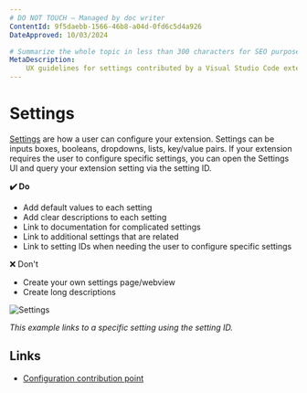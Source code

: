 ```yaml
---
# DO NOT TOUCH — Managed by doc writer
ContentId: 9f5daebb-1566-46b8-a04d-0fd6c5d4a926
DateApproved: 10/03/2024

# Summarize the whole topic in less than 300 characters for SEO purpose
MetaDescription:
    UX guidelines for settings contributed by a Visual Studio Code extension.
---
```


# Settings

[Settings](/api/references/contribution-points#contributes.configuration) are
how a user can configure your extension. Settings can be inputs boxes, booleans,
dropdowns, lists, key/value pairs. If your extension requires the user to
configure specific settings, you can open the Settings UI and query your
extension setting via the setting ID.

**✔️ Do**

-   Add default values to each setting
-   Add clear descriptions to each setting
-   Link to documentation for complicated settings
-   Link to additional settings that are related
-   Link to setting IDs when needing the user to configure specific settings

❌ Don't

-   Create your own settings page/webview
-   Create long descriptions

![Settings](images/examples/settings.png)

_This example links to a specific setting using the setting ID._

## Links

-   [Configuration contribution point](/api/references/contribution-points#contributes.configuration)
